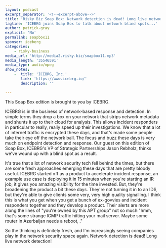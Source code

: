 ```yaml
---
layout: podcast
excerpt_separator: '<!--excerpt-above-->'
title: 'Risky Biz Soap Box: Network detection is dead! Long live network detection!'
tagline: 'ICEBRG joins Soap Box to talk about network blind spots...'
author: patrick-gray
explicit: 'No'
permalink: soapbox11
sponsor: iceberg
categories:
    - risky-business
media_url: 'http://media2.risky.biz/soapbox11.mp3'
media_length: '35546591'
media_type: audio/mpeg
show_notes:
    -  title: 'ICEBRG, Inc.'
       link: 'https://www.icebrg.io/'
       description: '' 

---
```

This Soap Box edition is brought to you by ICEBRG.

ICEBRG is in the business of network-based response and detection. In simple terms they drop a box on your network that strips network metadata and shunts it up to their cloud for analysis. This allows incident responders in particular to really, really speed up their investigations. We know that a lot of internet traffic is encrypted these days, and that's made some people take their eye off the network ball. The focus and buzz these days is very much on endpoint detection and response. Our guest on this edition of Soap Box, ICEBRG's VP of Strategic Partnerships Jason Rebholz, thinks we've wound up with a blind spot as a result.

It's true that a lot of network security tech fell behind the times, but there are some fresh approaches emerging these days that are pretty bloody useful. ICEBRG started off as a product to accelerate incident response, an example use case is deploying it in 15 minutes when you're starting an IR job; it gives you amazing visibility for the time invested. But, they're broadening the product a bit these days. They're not turning it in to an IDS, but they're able to give clients some very, very high quality signalling. I think this is what you get when you get a bunch of ex-govvies and incident responders together and they develop a product. Their alerts are more along the lines of "you're owned by this APT group" not so much "hmm, that's some strange ICMP traffic hitting your mail server. Maybe some router in Azerbaijan needs a reboot, <shrug>."

So the thinking is definitely fresh, and I'm increasingly seeing companies play in the network security space again. Network detection is dead! Long live network detection!

